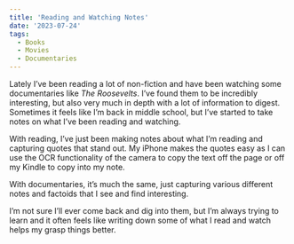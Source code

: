 ```yaml
---
title: 'Reading and Watching Notes'
date: '2023-07-24'
tags:
  - Books
  - Movies
  - Documentaries
---
```


Lately I’ve been reading a lot of non-fiction and have been watching some documentaries like *The Roosevelts*. I’ve found them to be incredibly interesting, but also very much in depth with a lot of information to digest. Sometimes it feels like I’m back in middle school, but I’ve started to take notes on what I’ve been reading and watching.
<!-- excerpt -->

With reading, I’ve just been making notes about what I’m reading and capturing quotes that stand out. My iPhone makes the quotes easy as I can use the OCR functionality of the camera to copy the text off the page or off my Kindle to copy into my note.

With documentaries, it’s much the same, just capturing various different notes and factoids that I see and find interesting.

I’m not sure I’ll ever come back and dig into them, but I’m always trying to learn and it often feels like writing down some of what I read and watch helps my grasp things better.

